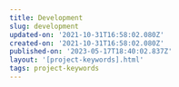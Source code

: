 ```yaml
---
title: Development
slug: development
updated-on: '2021-10-31T16:58:02.080Z'
created-on: '2021-10-31T16:58:02.080Z'
published-on: '2023-05-17T18:40:02.837Z'
layout: '[project-keywords].html'
tags: project-keywords
---
```



